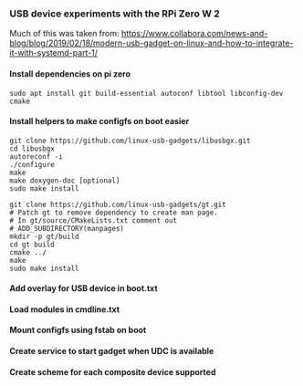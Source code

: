 ### USB device experiments with the RPi Zero W 2
Much of this was taken from: https://www.collabora.com/news-and-blog/blog/2019/02/18/modern-usb-gadget-on-linux-and-how-to-integrate-it-with-systemd-part-1/

#### Install dependencies on pi zero
    sudo apt install git build-essential autoconf libtool libconfig-dev cmake

#### Install helpers to make configfs on boot easier
    git clone https://github.com/linux-usb-gadgets/libusbgx.git
    cd libusbgx
    autoreconf -i
    ./configure
    make
    make doxygen-doc [optional]
    sudo make install

    git clone https://github.com/linux-usb-gadgets/gt.git
    # Patch gt to remove dependency to create man page.
    # In gt/source/CMakeLists.txt comment out 
    # ADD_SUBDIRECTORY(manpages)
    mkdir -p gt/build
    cd gt build
    cmake ../
    make
    sudo make install
   
#### Add overlay for USB device in boot.txt

#### Load modules in cmdline.txt

#### Mount configfs using fstab on boot

#### Create service to start gadget when UDC is available

#### Create scheme for each composite device supported
